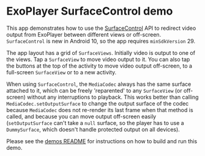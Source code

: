 # ExoPlayer SurfaceControl demo

This app demonstrates how to use the [SurfaceControl][] API to redirect video
output from ExoPlayer between different views or off-screen. `SurfaceControl`
is new in Android 10, so the app requires `minSdkVersion` 29.

The app layout has a grid of `SurfaceViews`. Initially video is output to one
of the views. Tap a `SurfaceView` to move video output to it. You can also tap
the buttons at the top of the activity to move video output off-screen, to a
full-screen `SurfaceView` or to a new activity.

When using `SurfaceControl`, the `MediaCodec` always has the same surface
attached to it, which can be freely 'reparented' to any `SurfaceView` (or
off-screen) without any interruptions to playback. This works better than
calling `MediaCodec.setOutputSurface` to change the output surface of the codec
because `MediaCodec` does not re-render its last frame when that method is
called, and because you can move output off-screen easily (`setOutputSurface`
can't take a `null` surface, so the player has to use a `DummySurface`, which
doesn't handle protected output on all devices).

Please see the [demos README](../README.md) for instructions on how to build and
run this demo.

[SurfaceControl]: https://developer.android.com/reference/android/view/SurfaceControl
